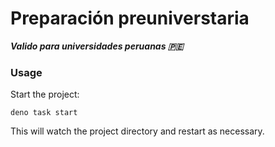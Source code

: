 # Preparación preuniverstaria 

***Valido para universidades peruanas 🇵🇪***
### Usage

Start the project:

```
deno task start
```

This will watch the project directory and restart as necessary.

